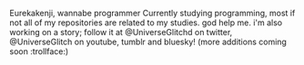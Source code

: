 Eurekakenji, wannabe programmer
Currently studying programming, most if not all of my repositories are related to my studies.
god help me.
i'm also working on a story; follow it at @UniverseGlitchd on twitter, @UniverseGlitch on youtube, tumblr and bluesky!
(more additions coming soon :trollface:)
